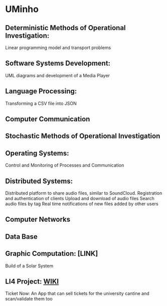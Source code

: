 # UMinho

## Deterministic Methods of Operational Investigation: 
Linear programming model and transport problems

## Software Systems Development:
UML diagrams and development of a Media Player

## Language Processing:
Transforming a CSV file into JSON

## Computer Communication

## Stochastic Methods of Operational Investigation

## Operating Systems:
Control and Monitoring of Processes and Communication

## Distributed Systems:
Distributed platform to share audio files, similar to SoundCloud.
Registration and authentication of clients
Upload and download of audio files
Search audio files by tag
Real time notifications of new files added by other users

## Computer Networks

## Data Base 

## Graphic Computation: [LINK]
Build of a Solar System

## LI4 Project: [WIKI](https://github.com/mariajbp/LI4/wiki)
Ticket Now: An App that can sell tickets for the university cantine and scan/validate them too
